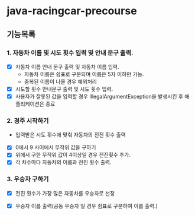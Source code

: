 # java-racingcar-precourse

## 기능목록

### 1. 자동차 이름 및 시도 횟수 입력 및 안내 문구 출력.
- [x] 자동차 이름 안내 문구 출력 및 자동차 이름 입력.
  - 자동차 이름은 쉼표로 구분되며 이름은 5자 이하만 가능.
  - 중복된 이름이 나올 경우 예외처리
- [x] 시도할 횟수 안내문구 출력 및 시도 횟수 입력.
- [x] 사용자가 잘못된 값을 입력할 경우 IllegalArgumentException을 발생시킨 후 애플리케이션은 종료
### 2. 경주 시작하기
- 입력받은 시도 횟수에 맞춰 자동차의 전진 횟수 출력
- [x] 0에서 9 사이에서 무작위 값을 구하기
- [x] 위에서 구한 무작위 값이 4이상일 경우 전진횟수 추가.
- [x] 각 차수마다 자동차의 이름과 전진 횟수 출력.
### 3. 우승자 구하기
- [x] 전진 횟수가 가장 많은 자동차를 우승자로 선정
- [x] 우승자 이름 출력(공동 우승자 일 경우 쉼표로 구분하여 이름 출력.)

